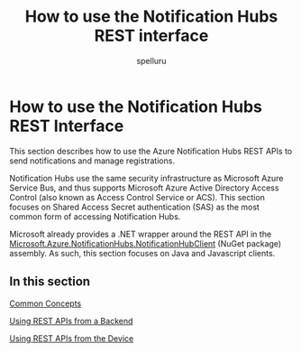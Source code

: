 ﻿---
title: "How to use the Notification Hubs REST interface"
ms.custom: ""
ms.date: "2019-04-05"
ms.prod: "azure"
ms.reviewer: ""
ms.service: "notification-hubs"
ms.suite: ""
ms.tgt_pltfrm: ""
ms.topic: "reference"
author: "spelluru"
ms.author: "spelluru"
manager: "timlt"

---

# How to use the Notification Hubs REST Interface
This section describes how to use the Azure Notification Hubs REST APIs to send notifications and manage registrations.

Notification Hubs use the same security infrastructure as Microsoft Azure Service Bus, and thus supports Microsoft Azure Active Directory Access Control (also known as Access Control Service or ACS). This section focuses on Shared Access Secret authentication (SAS) as the most common form of accessing Notification Hubs.

Microsoft already provides a .NET wrapper around the REST API in the [Microsoft.Azure.NotificationHubs.NotificationHubClient](https://msdn.microsoft.com/en-us/library/azure/microsoft.azure.notificationhubs.notificationhubclient.aspx) (NuGet package) assembly. As such, this section focuses on Java and Javascript clients.

## In this section

[Common Concepts](dn495627\(v=azure.100\).md)

[Using REST APIs from a Backend](dn495628\(v=azure.100\).md)

[Using REST APIs from the Device](dn495631\(v=azure.100\).md)


